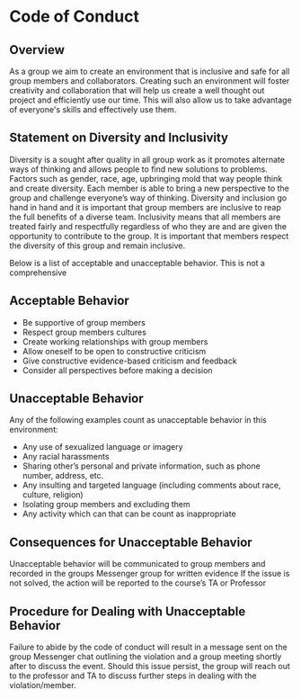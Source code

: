 # Code of Conduct

## Overview

As a group we aim to create an environment that is inclusive and safe for all group members and collaborators. Creating such an environment will foster creativity and collaboration that will help us create a well thought out project and efficiently use our time. This will also allow us to take advantage of everyone's skills and effectively use them.

## Statement on Diversity and Inclusivity

Diversity is a sought after quality in all group work as it promotes alternate ways of thinking and allows people to find new solutions to problems. Factors such as gender, race, age, upbringing mold that way people think and create diversity.  Each member is able to bring a new perspective to the group and challenge everyone’s way of thinking.  Diversity and inclusion go hand in hand and it is important that group members are inclusive to reap the full benefits of a diverse team. Inclusivity means that all members are treated fairly and respectfully regardless of who they are and are given the opportunity to contribute to the group. It is important that members respect the diversity of this group and remain inclusive.

Below is a list of acceptable and unacceptable behavior. This is not a comprehensive

## Acceptable Behavior

* Be supportive of group members
* Respect group members cultures
* Create working relationships with group members
* Allow oneself to be open to constructive criticism
* Give constructive evidence-based criticism and feedback
* Consider all perspectives before making a decision

## Unacceptable Behavior

Any of the following examples count as unacceptable behavior in this environment: 

* Any use of sexualized language or imagery 
* Any racial harassments
* Sharing other’s personal and private information, such as phone number, address, etc. 
* Any insulting and targeted language (including comments about race, culture, religion)
* Isolating group members and excluding them
* Any activity which can that can be count as inappropriate

## Consequences for Unacceptable Behavior

Unacceptable behavior will be communicated to group members and recorded in the groups Messenger group for written evidence
If the issue is not solved, the action will be reported to the course’s TA or Professor

## Procedure for Dealing with Unacceptable Behavior

Failure to abide by the code of conduct will result in a message sent on the group Messenger chat outlining the violation and a group meeting shortly after to discuss the event. Should this issue persist, the group will reach out to the professor and TA to discuss further steps in dealing with the violation/member.
